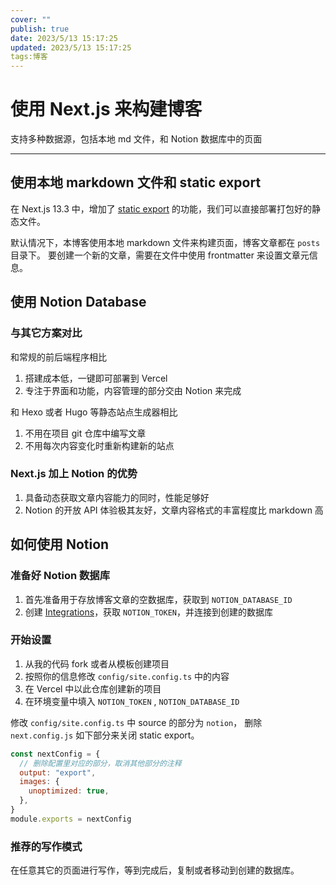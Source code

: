 ```yaml
---
cover: ""
publish: true
date: 2023/5/13 15:17:25
updated: 2023/5/13 15:17:25
tags:博客
---
```


# 使用 Next.js 来构建博客

支持多种数据源，包括本地 md 文件，和 Notion 数据库中的页面

---

## 使用本地 markdown 文件和 static export

在 Next.js 13.3 中，增加了 [static export][] 的功能，我们可以直接部署打包好的静态文件。

默认情况下，本博客使用本地 markdown 文件来构建页面，博客文章都在 `posts` 目录下。
要创建一个新的文章，需要在文件中使用 frontmatter 来设置文章元信息。

## 使用 Notion Database

### 与其它方案对比

和常规的前后端程序相比

1. 搭建成本低，一键即可部署到 Vercel
2. 专注于界面和功能，内容管理的部分交由 Notion 来完成

和 Hexo 或者 Hugo 等静态站点生成器相比

1. 不用在项目 git 仓库中编写文章
2. 不用每次内容变化时重新构建新的站点

### Next.js 加上 Notion 的优势

1. 具备动态获取文章内容能力的同时，性能足够好
2. Notion 的开放 API 体验极其友好，文章内容格式的丰富程度比 markdown 高

## 如何使用 Notion

### 准备好 Notion 数据库

1. 首先准备用于存放博客文章的空数据库，获取到 `NOTION_DATABASE_ID`
2. 创建 [Integrations][]，获取 `NOTION_TOKEN`，并连接到创建的数据库

### 开始设置

1. 从我的代码 fork 或者从模板创建项目
2. 按照你的信息修改 `config/site.config.ts` 中的内容
3. 在 Vercel 中以此仓库创建新的项目
4. 在环境变量中填入 `NOTION_TOKEN` , `NOTION_DATABASE_ID`

修改 `config/site.config.ts` 中 source 的部分为 `notion`，
删除 `next.config.js` 如下部分来关闭 static export。

```js
const nextConfig = {
  // 删除配置里对应的部分，取消其他部分的注释
  output: "export",
  images: {
    unoptimized: true,
  },
}
module.exports = nextConfig
```

### 推荐的写作模式

在任意其它的页面进行写作，等到完成后，复制或者移动到创建的数据库。

[Integrations]: https://www.notion.so/my-integrations
[static export]: https://nextjs.org/docs/app/building-your-application/deploying/static-exports
